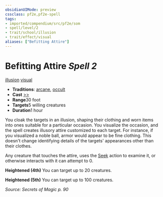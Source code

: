 ```yaml
---
obsidianUIMode: preview
cssclass: pf2e,pf2e-spell
tags:
- imported/compendium/src/pf2e/som
- spell/level/2
- trait/school/illusion
- trait/effect/visual
aliases: ["Befitting Attire"]
---
```

# Befitting Attire *Spell 2*   
[illusion](illusion.md)  [visual](visual.md)  

- **Traditions**: [arcane](arcane.md), [occult](occult.md)
- **Cast** [>>](chapter-9-playing-the-game.md#Actions "Two-Action") 
- **Range**30 foot
- **Targets**5 willing creatures
- **Duration**1 hour

You cloak the targets in an illusion, shaping their clothing and worn items into ones suitable for a particular occasion. You visualize the occasion, and the spell creates illusory attire customized to each target. For instance, if you visualized a noble ball, armor would appear to be fine clothing. This doesn't change identifying details of the targets' appearances other than their clothes.

Any creature that touches the attire, uses the [Seek](seek.md) action to examine it, or otherwise interacts with it can attempt to 0.

**Heightened (4th)** You can target up to 20 creatures.

**Heightened (5th)** You can target up to 100 creatures.

*Source: Secrets of Magic p. 90*